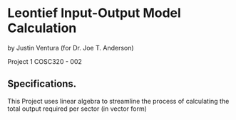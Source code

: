 # Leontief Input-Output Model Calculation

by Justin Ventura (for Dr. Joe T. Anderson)

Project 1 COSC320 - 002

## Specifications.

This Project uses linear algebra to streamline the process of calculating the total output required per sector (in vector form)
